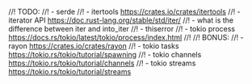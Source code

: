 //! TODO:
//! - serde
//! - itertools https://crates.io/crates/itertools
//! - iterator API https://doc.rust-lang.org/stable/std/iter/
//! - what is the difference between iter and into_iter
//! - thiserror
//! - tokio process https://docs.rs/tokio/latest/tokio/process/index.html
//!
//! BONUS:
//! - rayon https://crates.io/crates/rayon
//! - tokio tasks https://tokio.rs/tokio/tutorial/spawning
//! - tokio channels https://tokio.rs/tokio/tutorial/channels
//! - tokio streams https://tokio.rs/tokio/tutorial/streams
